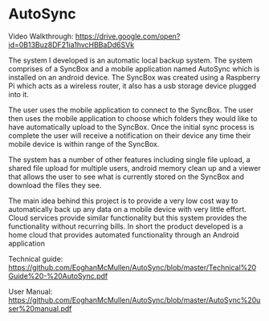 # AutoSync

Video Walkthrough: https://drive.google.com/open?id=0B13Buz8DF21ia1hvcHBBaDd6SVk

The system I developed is an automatic local backup system. The system comprises of a SyncBox and a mobile application named AutoSync which is installed on an android device. The SyncBox was created using a Raspberry Pi which acts as a wireless router, it also has a usb storage device plugged into it. 

The user uses the mobile application to connect to the SyncBox. The user then uses the mobile application to choose which folders they would like to have automatically upload to the SyncBox. Once the initial sync process is complete the user will receive a notification on their device any time their mobile device is within range of the SyncBox.

The system has a number of other features including single file upload, a shared file upload for multiple users, android memory clean up and a viewer that allows the user to see what is currently stored on the SyncBox and download the files they see.

The main idea behind this project is to provide a very low cost way to automatically back up any data on a mobile device with very little effort. Cloud services provide similar functionality but this system provides the functionality without recurring bills. In short the product developed is a home cloud that provides automated functionality through an Android application


Technical guide: https://github.com/EoghanMcMullen/AutoSync/blob/master/Technical%20Guide%20-%20AutoSync.pdf

User Manual: https://github.com/EoghanMcMullen/AutoSync/blob/master/AutoSync%20user%20manual.pdf

